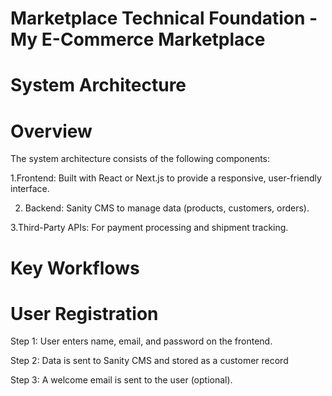 # Marketplace Technical Foundation - My E-Commerce Marketplace
# System Architecture 
# Overview
The system architecture consists of the following components:

1.Frontend: Built with React or Next.js to provide a responsive, user-friendly interface.

2. Backend: Sanity CMS to manage data (products, customers, orders).

3.Third-Party APIs: For payment processing and shipment tracking. 





# Key Workflows

# User Registration

Step 1: User enters name, email, and password on the frontend.

Step 2: Data is sent to Sanity CMS and stored as a customer record

Step 3: A welcome email is sent to the user (optional).

